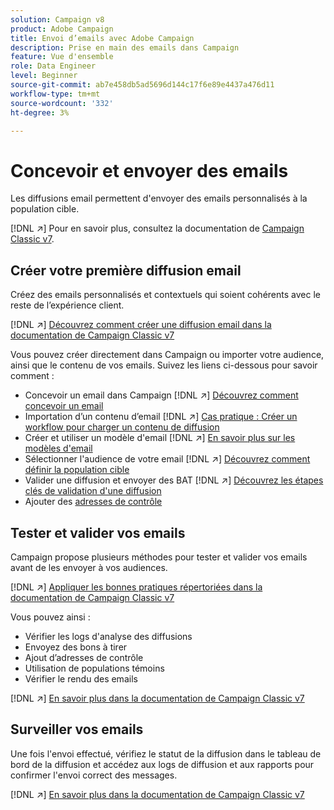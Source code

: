 ```yaml
---
solution: Campaign v8
product: Adobe Campaign
title: Envoi d’emails avec Adobe Campaign
description: Prise en main des emails dans Campaign
feature: Vue d'ensemble
role: Data Engineer
level: Beginner
source-git-commit: ab7e458db5ad5696d144c17f6e89e4437a476d11
workflow-type: tm+mt
source-wordcount: '332'
ht-degree: 3%

---
```


# Concevoir et envoyer des emails

Les diffusions email permettent d&#39;envoyer des emails personnalisés à la population cible.

[!DNL :arrow_upper_right:] Pour en savoir plus, consultez la documentation de  [Campaign Classic v7](https://experienceleague.adobe.com/docs/campaign-classic/using/sending-messages/sending-emails/about-email-channel.html).

## Créer votre première diffusion email

Créez des emails personnalisés et contextuels qui soient cohérents avec le reste de l’expérience client.

[!DNL :arrow_upper_right:] [Découvrez comment créer une diffusion email dans la documentation de Campaign Classic v7](https://experienceleague.adobe.com/docs/campaign-classic/using/designing-content/editing-html-content/use-case--creating-an-email-delivery.html)

Vous pouvez créer directement dans Campaign ou importer votre audience, ainsi que le contenu de vos emails. Suivez les liens ci-dessous pour savoir comment :

* Concevoir un email dans Campaign
   [!DNL :arrow_upper_right:] [Découvrez comment concevoir un email](https://experienceleague.adobe.com/docs/campaign-classic/using/sending-messages/sending-emails/defining-the-email-content.html)
* Importation d’un contenu d’email
   [!DNL :arrow_upper_right:] [Cas pratique : Créer un workflow pour charger un contenu de diffusion](https://experienceleague.adobe.com/docs/campaign-classic/using/automating-with-workflows/use-cases/deliveries/loading-delivery-content.html)
* Créer et utiliser un modèle d&#39;email
   [!DNL :arrow_upper_right:] [En savoir plus sur les modèles d&#39;email](https://experienceleague.adobe.com/docs/campaign-classic/using/sending-messages/using-delivery-templates/about-templates.html)
* Sélectionner l&#39;audience de votre email
   [!DNL :arrow_upper_right:] [Découvrez comment définir la population cible](https://experienceleague.adobe.com/docs/campaign-classic/using/sending-messages/key-steps-when-creating-a-delivery/steps-defining-the-target-population.html)
* Valider une diffusion et envoyer des BAT
   [!DNL :arrow_upper_right:] [Découvrez les étapes clés de validation d&#39;une diffusion](https://experienceleague.adobe.com/docs/campaign-classic/using/sending-messages/key-steps-when-creating-a-delivery/steps-validating-the-delivery.html)
* Ajouter des [adresses de contrôle](https://experienceleague.adobe.com/docs/campaign-classic/using/sending-messages/using-seed-addresses/about-seed-addresses.html)

## Tester et valider vos emails

Campaign propose plusieurs méthodes pour tester et valider vos emails avant de les envoyer à vos audiences.

[!DNL :arrow_upper_right:] [Appliquer les bonnes pratiques répertoriées dans la documentation de Campaign Classic v7](https://experienceleague.adobe.com/docs/campaign-classic/using/sending-messages/key-steps-when-creating-a-delivery/delivery-bestpractices/check-before-sending.html)

Vous pouvez ainsi :

* Vérifier les logs d&#39;analyse des diffusions
* Envoyez des bons à tirer
* Ajout d’adresses de contrôle
* Utilisation de populations témoins
* Vérifier le rendu des emails

[!DNL :arrow_upper_right:] [En savoir plus dans la documentation de Campaign Classic v7](https://experienceleague.adobe.com/docs/campaign-classic/using/sending-messages/key-steps-when-creating-a-delivery/steps-validating-the-delivery.html)

## Surveiller vos emails

Une fois l&#39;envoi effectué, vérifiez le statut de la diffusion dans le tableau de bord de la diffusion et accédez aux logs de diffusion et aux rapports pour confirmer l&#39;envoi correct des messages.

[!DNL :arrow_upper_right:] [En savoir plus dans la documentation de Campaign Classic v7](https://experienceleague.adobe.com/docs/campaign-classic/using/sending-messages/key-steps-when-creating-a-delivery/delivery-bestpractices/track-and-monitor.html)


